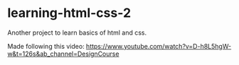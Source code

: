 # learning-html-css-2
Another project to learn basics of html and css.

Made following this video: https://www.youtube.com/watch?v=D-h8L5hgW-w&t=126s&ab_channel=DesignCourse
